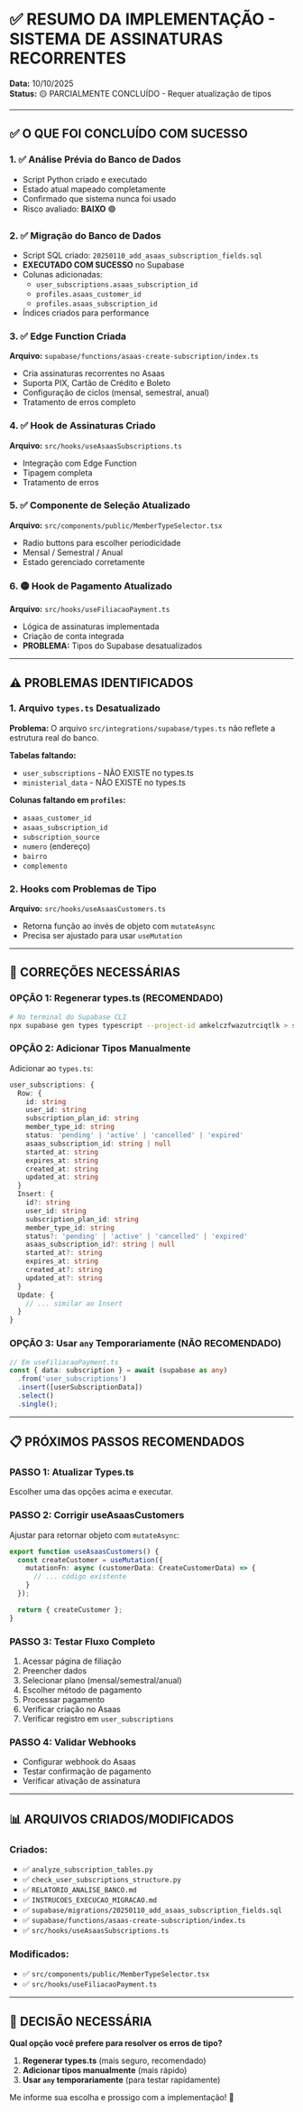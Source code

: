 # ✅ RESUMO DA IMPLEMENTAÇÃO - SISTEMA DE ASSINATURAS RECORRENTES

**Data:** 10/10/2025  
**Status:** 🟡 PARCIALMENTE CONCLUÍDO - Requer atualização de tipos

---

## ✅ O QUE FOI CONCLUÍDO COM SUCESSO

### 1. ✅ Análise Prévia do Banco de Dados
- Script Python criado e executado
- Estado atual mapeado completamente
- Confirmado que sistema nunca foi usado
- Risco avaliado: **BAIXO** 🟢

### 2. ✅ Migração do Banco de Dados
- Script SQL criado: `20250110_add_asaas_subscription_fields.sql`
- **EXECUTADO COM SUCESSO** no Supabase
- Colunas adicionadas:
  - `user_subscriptions.asaas_subscription_id`
  - `profiles.asaas_customer_id`
  - `profiles.asaas_subscription_id`
- Índices criados para performance

### 3. ✅ Edge Function Criada
**Arquivo:** `supabase/functions/asaas-create-subscription/index.ts`
- Cria assinaturas recorrentes no Asaas
- Suporta PIX, Cartão de Crédito e Boleto
- Configuração de ciclos (mensal, semestral, anual)
- Tratamento de erros completo

### 4. ✅ Hook de Assinaturas Criado
**Arquivo:** `src/hooks/useAsaasSubscriptions.ts`
- Integração com Edge Function
- Tipagem completa
- Tratamento de erros

### 5. ✅ Componente de Seleção Atualizado
**Arquivo:** `src/components/public/MemberTypeSelector.tsx`
- Radio buttons para escolher periodicidade
- Mensal / Semestral / Anual
- Estado gerenciado corretamente

### 6. 🟡 Hook de Pagamento Atualizado
**Arquivo:** `src/hooks/useFiliacaoPayment.ts`
- Lógica de assinaturas implementada
- Criação de conta integrada
- **PROBLEMA:** Tipos do Supabase desatualizados

---

## ⚠️ PROBLEMAS IDENTIFICADOS

### 1. Arquivo `types.ts` Desatualizado
**Problema:** O arquivo `src/integrations/supabase/types.ts` não reflete a estrutura real do banco.

**Tabelas faltando:**
- `user_subscriptions` - NÃO EXISTE no types.ts
- `ministerial_data` - NÃO EXISTE no types.ts

**Colunas faltando em `profiles`:**
- `asaas_customer_id`
- `asaas_subscription_id`
- `subscription_source`
- `numero` (endereço)
- `bairro`
- `complemento`

### 2. Hooks com Problemas de Tipo
**Arquivo:** `src/hooks/useAsaasCustomers.ts`
- Retorna função ao invés de objeto com `mutateAsync`
- Precisa ser ajustado para usar `useMutation`

---

## 🔧 CORREÇÕES NECESSÁRIAS

### OPÇÃO 1: Regenerar types.ts (RECOMENDADO)
```bash
# No terminal do Supabase CLI
npx supabase gen types typescript --project-id amkelczfwazutrciqtlk > src/integrations/supabase/types.ts
```

### OPÇÃO 2: Adicionar Tipos Manualmente
Adicionar ao `types.ts`:

```typescript
user_subscriptions: {
  Row: {
    id: string
    user_id: string
    subscription_plan_id: string
    member_type_id: string
    status: 'pending' | 'active' | 'cancelled' | 'expired'
    asaas_subscription_id: string | null
    started_at: string
    expires_at: string
    created_at: string
    updated_at: string
  }
  Insert: {
    id?: string
    user_id: string
    subscription_plan_id: string
    member_type_id: string
    status?: 'pending' | 'active' | 'cancelled' | 'expired'
    asaas_subscription_id?: string | null
    started_at?: string
    expires_at: string
    created_at?: string
    updated_at?: string
  }
  Update: {
    // ... similar ao Insert
  }
}
```

### OPÇÃO 3: Usar `any` Temporariamente (NÃO RECOMENDADO)
```typescript
// Em useFiliacaoPayment.ts
const { data: subscription } = await (supabase as any)
  .from('user_subscriptions')
  .insert([userSubscriptionData])
  .select()
  .single();
```

---

## 📋 PRÓXIMOS PASSOS RECOMENDADOS

### PASSO 1: Atualizar Types.ts
Escolher uma das opções acima e executar.

### PASSO 2: Corrigir useAsaasCustomers
Ajustar para retornar objeto com `mutateAsync`:
```typescript
export function useAsaasCustomers() {
  const createCustomer = useMutation({
    mutationFn: async (customerData: CreateCustomerData) => {
      // ... código existente
    }
  });

  return { createCustomer };
}
```

### PASSO 3: Testar Fluxo Completo
1. Acessar página de filiação
2. Preencher dados
3. Selecionar plano (mensal/semestral/anual)
4. Escolher método de pagamento
5. Processar pagamento
6. Verificar criação no Asaas
7. Verificar registro em `user_subscriptions`

### PASSO 4: Validar Webhooks
- Configurar webhook do Asaas
- Testar confirmação de pagamento
- Verificar ativação de assinatura

---

## 📊 ARQUIVOS CRIADOS/MODIFICADOS

### Criados:
- ✅ `analyze_subscription_tables.py`
- ✅ `check_user_subscriptions_structure.py`
- ✅ `RELATORIO_ANALISE_BANCO.md`
- ✅ `INSTRUCOES_EXECUCAO_MIGRACAO.md`
- ✅ `supabase/migrations/20250110_add_asaas_subscription_fields.sql`
- ✅ `supabase/functions/asaas-create-subscription/index.ts`
- ✅ `src/hooks/useAsaasSubscriptions.ts`

### Modificados:
- ✅ `src/components/public/MemberTypeSelector.tsx`
- ✅ `src/hooks/useFiliacaoPayment.ts`

---

## 🎯 DECISÃO NECESSÁRIA

**Qual opção você prefere para resolver os erros de tipo?**

1. **Regenerar types.ts** (mais seguro, recomendado)
2. **Adicionar tipos manualmente** (mais rápido)
3. **Usar `any` temporariamente** (para testar rapidamente)

Me informe sua escolha e prossigo com a implementação! 🚀
